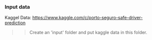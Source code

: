 ### Input data
Kaggel Data: https://www.kaggle.com/c/porto-seguro-safe-driver-prediction   

>> Create an 'input' folder and put kaggle data in this folder.
